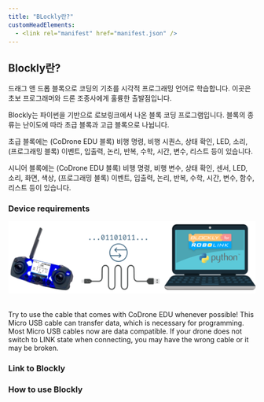 ```yaml
---
title: "BLockly란?"
customHeadElements:
  - <link rel="manifest" href="manifest.json" />
---
```


<div className='level3_body'>

## Blockly란?

드래그 앤 드롭 블록으로 코딩의 기초를 시각적 프로그래밍 언어로 학습합니다. 이곳은 초보 프로그래머와 드론 조종사에게 훌륭한 출발점입니다.    

Blockly는 파이썬을 기반으로 로보링크에서 나온 블록 코딩 프로그램입니다. 블록의 종류는 난이도에 따라 초급 블록과 고급 블록으로 나뉩니다.    

초급 블록에는 (CoDrone EDU 블록) 비행 명령, 비행 시퀀스, 상태 확인, LED, 소리, (프로그래밍 블록) 이벤트, 입출력, 논리, 반복, 수학, 시간, 변수, 리스트 등이 있습니다.    

시니어 블록에는 (CoDrone EDU 블록) 비행 명령, 비행 변수, 상태 확인, 센서, LED, 소리, 화면, 색상, (프로그래밍 블록) 이벤트, 입출력, 논리, 반복, 수학, 시간, 변수, 함수, 리스트 등이 있습니다.    

### Device requirements

<img src="/img/CDE/device-requirements.png" width="680px"/>  
<br/>
<br/>

Try to use the cable that comes with CoDrone EDU whenever possible! This Micro USB cable can transfer data, which is necessary for programming. Most Micro USB cables now are data compatible. If your drone does not switch to LINK state when connecting, you may have the wrong cable or it may be broken.

### Link to Blockly


### How to use Blockly



</div>

